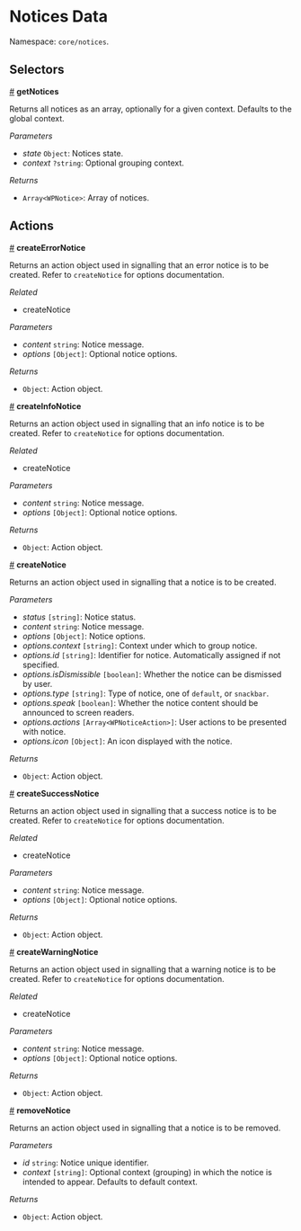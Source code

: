 # Notices Data

Namespace: `core/notices`.

## Selectors

<!-- START TOKEN(Autogenerated selectors|../../../../packages/notices/src/store/selectors.js) -->

<a name="getNotices" href="#getNotices">#</a> **getNotices**

Returns all notices as an array, optionally for a given context. Defaults to
the global context.

_Parameters_

-   _state_ `Object`: Notices state.
-   _context_ `?string`: Optional grouping context.

_Returns_

-   `Array<WPNotice>`: Array of notices.

<!-- END TOKEN(Autogenerated selectors|../../../../packages/notices/src/store/selectors.js) -->

## Actions

<!-- START TOKEN(Autogenerated actions|../../../../packages/notices/src/store/actions.js) -->

<a name="createErrorNotice" href="#createErrorNotice">#</a> **createErrorNotice**

Returns an action object used in signalling that an error notice is to be
created. Refer to `createNotice` for options documentation.

_Related_

-   createNotice

_Parameters_

-   _content_ `string`: Notice message.
-   _options_ `[Object]`: Optional notice options.

_Returns_

-   `Object`: Action object.

<a name="createInfoNotice" href="#createInfoNotice">#</a> **createInfoNotice**

Returns an action object used in signalling that an info notice is to be
created. Refer to `createNotice` for options documentation.

_Related_

-   createNotice

_Parameters_

-   _content_ `string`: Notice message.
-   _options_ `[Object]`: Optional notice options.

_Returns_

-   `Object`: Action object.

<a name="createNotice" href="#createNotice">#</a> **createNotice**

Returns an action object used in signalling that a notice is to be created.

_Parameters_

-   _status_ `[string]`: Notice status.
-   _content_ `string`: Notice message.
-   _options_ `[Object]`: Notice options.
-   _options.context_ `[string]`: Context under which to group notice.
-   _options.id_ `[string]`: Identifier for notice. Automatically assigned if not specified.
-   _options.isDismissible_ `[boolean]`: Whether the notice can be dismissed by user.
-   _options.type_ `[string]`: Type of notice, one of `default`, or `snackbar`.
-   _options.speak_ `[boolean]`: Whether the notice content should be announced to screen readers.
-   _options.actions_ `[Array<WPNoticeAction>]`: User actions to be presented with notice.
-   _options.icon_ `[Object]`: An icon displayed with the notice.

_Returns_

-   `Object`: Action object.

<a name="createSuccessNotice" href="#createSuccessNotice">#</a> **createSuccessNotice**

Returns an action object used in signalling that a success notice is to be
created. Refer to `createNotice` for options documentation.

_Related_

-   createNotice

_Parameters_

-   _content_ `string`: Notice message.
-   _options_ `[Object]`: Optional notice options.

_Returns_

-   `Object`: Action object.

<a name="createWarningNotice" href="#createWarningNotice">#</a> **createWarningNotice**

Returns an action object used in signalling that a warning notice is to be
created. Refer to `createNotice` for options documentation.

_Related_

-   createNotice

_Parameters_

-   _content_ `string`: Notice message.
-   _options_ `[Object]`: Optional notice options.

_Returns_

-   `Object`: Action object.

<a name="removeNotice" href="#removeNotice">#</a> **removeNotice**

Returns an action object used in signalling that a notice is to be removed.

_Parameters_

-   _id_ `string`: Notice unique identifier.
-   _context_ `[string]`: Optional context (grouping) in which the notice is intended to appear. Defaults to default context.

_Returns_

-   `Object`: Action object.


<!-- END TOKEN(Autogenerated actions|../../../../packages/notices/src/store/actions.js) -->
